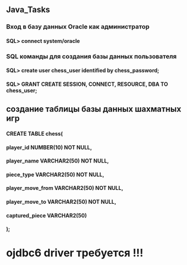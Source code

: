 ## Java_Tasks
### Вход в базу данных Oracle как администратор
#### SQL> connect system/oracle

### SQL команды для создания базы данных пользователя
#### SQL> create user chess_user identified by chess_password;
#### SQL> GRANT CREATE SESSION, CONNECT, RESOURCE, DBA TO chess_user;

## создание таблицы базы данных шахматных игр

#### CREATE TABLE chess(
####  player_id NUMBER(10) NOT NULL,
####  player_name VARCHAR2(50) NOT NULL,
####  piece_type VARCHAR2(50) NOT NULL,
####  player_move_from VARCHAR2(50) NOT NULL,
####  player_move_to VARCHAR2(50) NOT NULL,
####  captured_piece VARCHAR2(50)
#### );

# ojdbc6 driver требуется !!!
